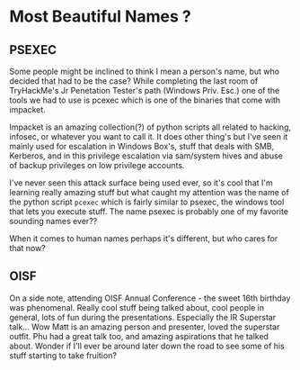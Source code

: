 # Most Beautiful Names ?

## PSEXEC

Some people might be inclined to think I mean a person's name, but who decided
that had to be the case? While completing the last room of TryHackMe's Jr
Penetation Tester's path (Windows Priv. Esc.) one of the tools we had to use
is pcexec which is one of the binaries that come with impacket.

Impacket is an amazing collection(?) of python scripts all related to hacking,
infosec, or whatever you want to call it. It does other thing's but I've seen
it mainly used for escalation in Windows Box's, stuff that deals with SMB,
Kerberos, and in this privilege escalation via sam/system hives and abuse of
backup privileges on low privilege accounts.

I've never seen this attack surface being used ever, so it's cool that I'm
learning really amazing stuff but what caught my attention was the name of the
python script `pcexec` which is fairly similar to psexec, the windows tool that
lets you execute stuff. The name psexec is probably one of my favorite sounding
names ever??

When it comes to human names perhaps it's different, but who cares for that now?

## OISF

On a side note, attending OISF Annual Conference - the sweet 16th birthday was
phenomenal. Really cool stuff being talked about, cool people in general, lots
of fun during the presentations. Especially the IR Superstar talk... Wow Matt
is an amazing person and presenter, loved the superstar outfit. Phu had a great
talk too, and amazing aspirations that he talked about. Wonder if I'll ever be
around later down the road to see some of his stuff starting to take fruition?
